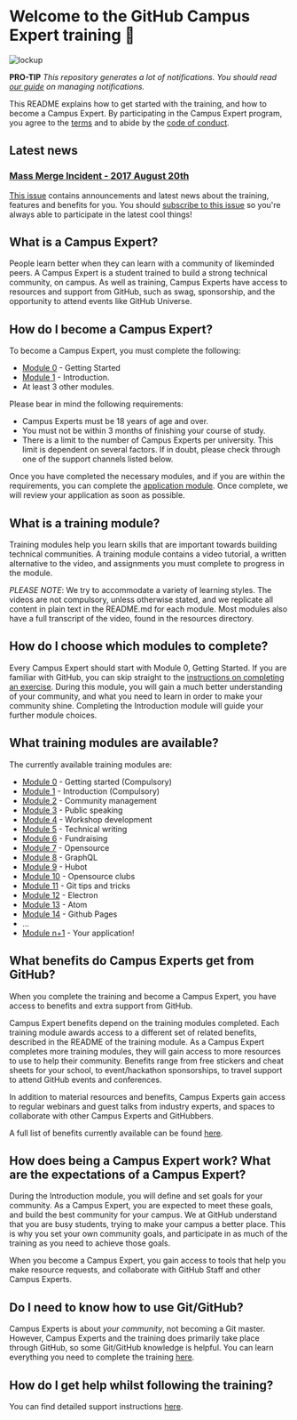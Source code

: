 # Welcome to the GitHub Campus Expert training 🚩

![lockup](https://user-images.githubusercontent.com/1790822/28984617-e789fa78-792c-11e7-9c9f-17c23a70e6cc.png)

**PRO-TIP** _This repository generates a lot of notifications. You should read [our guide](docs/managing-notifications.md) on managing notifications._

This README explains how to get started with the training, and how to become a Campus Expert. By participating in the Campus Expert program, you agree to the [terms](https://education.github.com/experts/terms) and to abide by the [code of conduct](CODE_OF_CONDUCT.md).

## Latest news

### [Mass Merge Incident - 2017 August 20th](https://github.com/campus-experts/open-training/issues/233)

[This issue](https://github.com/campus-experts/open-training/issues/40) contains announcements and latest news about the training, features and benefits for you. You should [subscribe to this issue](https://help.github.com/articles/subscribing-to-conversations/) so you're always able to participate in the latest cool things!

## What is a Campus Expert?

People learn better when they can learn with a community of likeminded peers. A Campus Expert is a student trained to build a strong technical community, on campus. As well as training, Campus Experts have access to resources and support from GitHub, such as swag, sponsorship, and the opportunity to attend events like GitHub Universe.

## How do I become a Campus Expert?

To become a Campus Expert, you must complete the following:

- [Module 0](/0-start-here) - Getting Started
- [Module 1](/1-introduction) - Introduction.
- At least 3 other modules.

Please bear in mind the following requirements:

- Campus Experts must be 18 years of age and over.
- You must not be within 3 months of finishing your course of study.
- There is a limit to the number of Campus Experts per university. This limit is dependent on several factors. If in doubt, please check through one of the support channels listed below.

Once you have completed the necessary modules, and if you are within the requirements, you can complete the [application module](/n+1-application). Once complete, we will review your application as soon as possible.

## What is a training module?

Training modules help you learn skills that are important towards building technical communities. A training module contains a video tutorial, a written alternative to the video, and assignments you must complete to progress in the module.

_PLEASE NOTE_: We try to accommodate a variety of learning styles. The videos are not compulsory, unless otherwise stated, and we replicate all content in plain text in the README.md for each module. Most modules also have a full transcript of the video, found in the resources directory.

## How do I choose which modules to complete?

Every Campus Expert should start with Module 0, Getting Started. If you are familiar with GitHub, you can skip straight to the [instructions on completing an exercise](https://github.com/campus-experts/open-training/tree/master/0-start-here#completing-an-exercise). During this module, you will gain a much better understanding of your community, and what you need to learn in order to make your community shine. Completing the Introduction module will guide your further module choices.

## What training modules are available?

The currently available training modules are:
- [Module 0](/0-start-here) - Getting started (Compulsory)
- [Module 1](/1-introduction) - Introduction (Compulsory)
- [Module 2](/2-community-management) - Community management
- [Module 3](/3-public-speaking) - Public speaking
- [Module 4](/4-workshop-development) - Workshop development
- [Module 5](/5-technical-writing) - Technical writing
- [Module 6](/6-fundraising) - Fundraising
- [Module 7](/7-opensource) - Opensource
- [Module 8](/8-graphql) - GraphQL
- [Module 9](/9-hubot) - Hubot
- [Module 10](/10-opensource-clubs) - Opensource clubs
- [Module 11](/11-git-tips-and-tricks) - Git tips and tricks
- [Module 12](/12-electron) - Electron
- [Module 13](/13-atom) - Atom
- [Module 14](/14-github-pages) - Github Pages
- ...
- [Module n+1](/n+1-application) - Your application!


## What benefits do Campus Experts get from GitHub?

When you complete the training and become a Campus Expert, you have access to benefits and extra support from GitHub.

Campus Expert benefits depend on the training modules completed. Each training module awards access to a different set of related benefits, described in the README of the training module. As a Campus Expert completes more training modules, they will gain access to more resources to use to help their community. Benefits range from free stickers and cheat sheets for your school, to event/hackathon sponsorships, to travel support to attend GitHub events and conferences.

In addition to material resources and benefits, Campus Experts gain access to regular webinars and guest talks from industry experts, and spaces to collaborate with other Campus Experts and GitHubbers.

A full list of benefits currently available can be found [here](docs/benefits.md).

## How does being a Campus Expert work? What are the expectations of a Campus Expert?

During the Introduction module, you will define and set goals for your community. As a Campus Expert, you are expected to meet these goals, and build the best community for your campus. We at GitHub understand that you are busy students, trying to make your campus a better place. This is why you set your own community goals, and participate in as much of the training as you need to achieve those goals.

When you become a Campus Expert, you gain access to tools that help you make resource requests, and collaborate with GitHub Staff and other Campus Experts.

## Do I need to know how to use Git/GitHub?

Campus Experts is about _your community_, not becoming a Git master. However, Campus Experts and the training does primarily take place through GitHub, so some Git/GitHub knowledge is helpful. You can learn everything you need to complete the training [here](https://services.github.com/on-demand/intro-to-github/).

## How do I get help whilst following the training?

You can find detailed support instructions [here](.github/SUPPORT.md).
